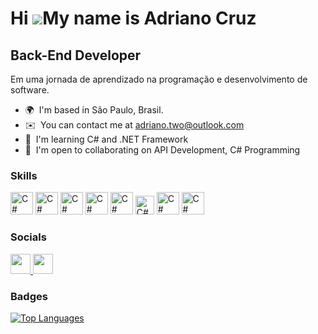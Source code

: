 Hi ![](https://user-images.githubusercontent.com/18350557/176309783-0785949b-9127-417c-8b55-ab5a4333674e.gif)My name is Adriano Cruz
====================================================================================================================================

Back-End Developer
------------------

Em uma jornada de aprendizado na programação e desenvolvimento de software.

* 🌍  I'm based in São Paulo, Brasil.
* ✉️  You can contact me at [adriano.two@outlook.com](mailto:adriano.two@outlook.com)
* 🧠  I'm learning C# and .NET Framework
* 🤝  I'm open to collaborating on API Development, C# Programming

### Skills


<p align="left">
<a href="https://docs.microsoft.com/en-us/dotnet/csharp/" target="_blank" rel="noreferrer"><img src="https://raw.githubusercontent.com/danielcranney/readme-generator/main/public/icons/skills/csharp-colored.svg" width="36" height="36" alt="C#" /></a>
<a href="https://cdn.jsdelivr.net/gh/devicons/devicon@latest/devicon.min.css" target="_blank" rel="noreferrer"><img src="https://cdn.jsdelivr.net/gh/devicons/devicon@latest/icons/microsoftsqlserver/microsoftsqlserver-original.svg" width="36" height="36" alt="C#" /></a>
<a href="https://cdn.jsdelivr.net/gh/devicons/devicon@latest/devicon.min.css" target="_blank" rel="noreferrer"><img src="https://cdn.jsdelivr.net/gh/devicons/devicon@latest/icons/dotnetcore/dotnetcore-original.svg" width="36" height="36" alt="C#" /></a>   
<a href="https://cdn.jsdelivr.net/gh/devicons/devicon@latest/devicon.min.css" target="_blank" rel="noreferrer"/><img src="https://cdn.jsdelivr.net/gh/devicons/devicon@latest/icons/html5/html5-original-wordmark.svg" width="36" height="36" alt="C#" /></a>
<a href="https://cdn.jsdelivr.net/gh/devicons/devicon@latest/devicon.min.css" target="_blank" rel="noreferrer"/><img src="https://cdn.jsdelivr.net/gh/devicons/devicon@latest/icons/css3/css3-original-wordmark.svg" width="36" height="36" alt="C#" /></a>
<a href="https://cdn.jsdelivr.net/gh/devicons/devicon@latest/devicon.min.css" target="_blank" rel="noreferrer"/><img src="https://cdn.jsdelivr.net/gh/devicons/devicon@latest/icons/visualstudio/visualstudio-original.svg"  width="30" height="30" alt="C#" /></a>
<a href="https://cdn.jsdelivr.net/gh/devicons/devicon@latest/devicon.min.css" target="_blank" rel="noreferrer"/><img src="https://cdn.jsdelivr.net/gh/devicons/devicon@latest/icons/docker/docker-plain-wordmark.svg" width="36" height="36" alt="C#" /></a>
<a href="https://cdn.jsdelivr.net/gh/devicons/devicon@latest/devicon.min.css" target="_blank" rel="noreferrer"/><img src="https://cdn.jsdelivr.net/gh/devicons/devicon@latest/icons/mongodb/mongodb-original.svg" width="36" height="36" alt="C#" /></a>
</p>


### Socials

<p align="left"> <a href="https://www.github.com/AdrianoCruz99" target="_blank" rel="noreferrer"> <picture> <source media="(prefers-color-scheme: dark)" srcset="https://raw.githubusercontent.com/danielcranney/readme-generator/main/public/icons/socials/github-dark.svg" /> <source media="(prefers-color-scheme: light)" srcset="https://raw.githubusercontent.com/danielcranney/readme-generator/main/public/icons/socials/github.svg" /> <img src="https://raw.githubusercontent.com/danielcranney/readme-generator/main/public/icons/socials/github.svg" width="32" height="32" /> </picture> </a> <a href="https://www.linkedin.com/in/adriano-cruz--" target="_blank" rel="noreferrer"> <picture> <source media="(prefers-color-scheme: dark)" srcset="https://raw.githubusercontent.com/danielcranney/readme-generator/main/public/icons/socials/linkedin-dark.svg" /> <source media="(prefers-color-scheme: light)" srcset="https://raw.githubusercontent.com/danielcranney/readme-generator/main/public/icons/socials/linkedin.svg" /> <img src="https://raw.githubusercontent.com/danielcranney/readme-generator/main/public/icons/socials/linkedin.svg" width="32" height="32" /> </picture> </a></p>

### Badges

<a href="https://github.com/AdrianoCruz99" align="left"><img src="https://github-readme-stats.vercel.app/api/top-langs/?username=AdrianoCruz99&langs_count=10&title_color=0891b2&text_color=ffffff&icon_color=0891b2&bg_color=1c1917&hide_border=true&locale=en&custom_title=Top%20%Languages" alt="Top Languages" /></a>
